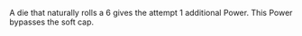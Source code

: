 A die that naturally rolls a 6 gives the attempt 1 additional Power. This Power bypasses the soft cap.
